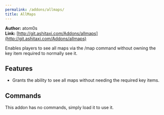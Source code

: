 ```yaml
---
permalink: /addons/allmaps/
title: AllMaps
---
```


**Author:** atom0s<br/>
**Link:** [http://git.ashitaxi.com/Addons/allmaps](http://git.ashitaxi.com/Addons/allmaps)

Enables players to see all maps via the /map command without owning the key item required to normally see it.

## Features

  * Grants the ability to see all maps without needing the required key items.

## Commands

This addon has no commands, simply load it to use it.
